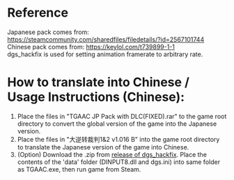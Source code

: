 Reference
====================================
Japanese pack comes from: https://steamcommunity.com/sharedfiles/filedetails/?id=2567101744     
Chinese pack comes from: https://keylol.com/t739899-1-1   
dgs_hackfix is used for setting animation framerate to arbitrary rate.

How to translate into Chinese / Usage Instructions (Chinese):
====================================
1. Place the files in "TGAAC JP Pack with DLC(FIXED).rar" to the game root directory to convert the global version of the game into the Japanese version.
2. Place the files in "大逆转裁判1&2 v1.016 B" into the game root directory to translate the Japanese version of the game into Chinese.
3. (Option) Download the .zip from [release of dgs_hackfix](https://github.com/AdmiralCurtiss/dgs_hackfix/releases). Place the contents of the 'data' folder (DINPUT8.dll and dgs.ini) into same folder as TGAAC.exe, then run game from Steam.